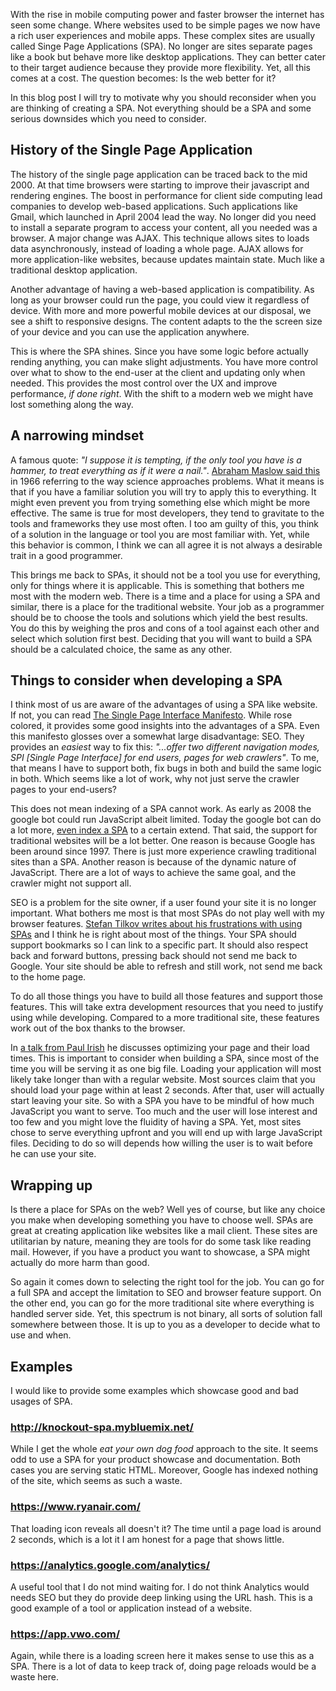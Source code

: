 [//]: # (TITLE: Single Page Application considerations)
[//]: # (DATE: 2016-09-05T08:00:00+01:00)
[//]: # (TAGS: spa, browser, javascript)

With the rise in mobile computing power and faster browser the internet has seen some change. Where websites used to be simple pages we now have a rich user experiences and mobile apps. These complex sites are usually called Singe Page Applications (SPA). No longer are sites separate pages like a book but behave more like desktop applications. They can better cater to their target audience because they provide more flexibility. Yet, all this comes at a cost. The question becomes: Is the web better for it? 

In this blog post I will try to motivate why you should reconsider when you are thinking of creating a SPA. Not everything should be a SPA and some serious downsides which you need to consider. 

## History of the Single Page Application 

The history of the single page application can be traced back to the mid 2000. At that time browsers were starting to improve their javascript and rendering engines. The boost in performance for client side computing lead companies to develop web-based applications. Such applications like Gmail, which launched in April 2004 lead the way. No longer did you need to install a separate program to access your content, all you needed was a browser. A major change was AJAX. This technique allows sites to loads data asynchronously, instead of loading a whole page. AJAX allows for more application-like websites, because updates maintain state. Much like a traditional desktop application. 

Another advantage of having a web-based application is compatibility. As long as your browser could run the page, you could view it regardless of device. With more and more powerful mobile devices at our disposal, we see a shift to responsive designs. The content adapts to the the screen size of your device and you can use the application anywhere. 

This is where the SPA shines. Since you have some logic before actually rending anything, you can make slight adjustments. You have more control over what to show to the end-user at the client and updating only when needed. This provides the most control over the UX and improve performance, *if done right*. With the shift to a modern web we might have lost something along the way. 

## A narrowing mindset 

A famous quote: *"I suppose it is tempting, if the only tool you have is a hammer, to treat everything as if it were a nail."*. [Abraham Maslow said this][gbooks-abraham] in 1966 referring to the way science approaches problems. What it means is that if you have a familiar solution you will try to apply this to everything. It might even prevent you from trying something else which might be more effective. The same is true for most developers, they tend to gravitate to the tools and frameworks they use most often. I too am guilty of this, you think of a solution in the language or tool you are most familiar with. Yet, while this behavior is common, I think we can all agree it is not always a desirable trait in a good programmer. 

This brings me back to SPAs, it should not be a tool you use for everything, only for things where it is applicable. This is something that bothers me most with the modern web. There is a time and a place for using a SPA and similar, there is a place for the traditional website. Your job as a programmer should be to choose the tools and solutions which yield the best results. You do this by weighing the pros and cons of a tool against each other and select which solution first best. Deciding that you will want to build a SPA should be a calculated choice, the same as any other. 

## Things to consider when developing a SPA 

I think most of us are aware of the advantages of using a SPA like website. If not, you can read [The Single Page Interface Manifesto][spi-manifesto]. While rose colored, it provides some good insights into the advantages of a SPA. Even this manifesto glosses over a somewhat large disadvantage: SEO. They provides an *easiest* way to fix this: *"...offer two different navigation modes, SPI [Single Page Interface] for end users, pages for web crawlers"*. To me, that means I have to support both, fix bugs in both and build the same logic in both. Which seems like a lot of work, why not just serve the crawler pages to your end-users?

This does not mean indexing of a SPA cannot work. As early as 2008 the google bot could run JavaScript albeit limited. Today the google bot can do a lot more, [even index a SPA][searchengineland-spaseo] to a certain extend. That said, the support for traditional websites will be a lot better. One reason is because Google has been around since 1997. There is just more experience crawling traditional sites than a SPA. Another reason is because of the dynamic nature of JavaScript. There are a lot of ways to achieve the same goal, and the crawler might not support all. 

SEO is a problem for the site owner, if a user found your site it is no longer important. What bothers me most is that most SPAs do not play well with my browser features. [Stefan Tilkov writes about his frustrations with using SPAs][stilkov-spa] and I think he is right about most of the things. Your SPA should support bookmarks so I can link to a specific part. It should also respect back and forward buttons, pressing back should not send me back to Google. Your site should be able to refresh and still work, not send me back to the home page. 

To do all those things you have to build all those features and support those features. This will take extra development resources that you need to justify using while developing. Compared to a more traditional site, these features work out of the box thanks to the browser. 

In [a talk from Paul Irish][youtube-paulirish] he discusses optimizing your page and their load times. This is important to consider when building a SPA, since most of the time you will be serving it as one big file. Loading your application will most likely take longer than with a regular website. Most sources claim that you should load your page within at least 2 seconds. After that, user will actually start leaving your site. So with a SPA you have to be mindful of how much JavaScript you want to serve. Too much and the user will lose interest and too few and you might love the fluidity of having a SPA. Yet, most sites chose to serve everything upfront and you will end up with large JavaScript files. Deciding to do so will depends how willing the user is to wait before he can use your site. 

## Wrapping up 

Is there a place for SPAs on the web? Well yes of course, but like any choice you make when developing something you have to choose well. SPAs are great at creating application like websites like a mail client. These sites are utilitarian by nature, meaning they are tools for do some task like reading mail. However, if you have a product you want to showcase, a SPA might actually do more harm than good. 

So again it comes down to selecting the right tool for the job. You can go for a full SPA and accept the limitation to SEO and browser feature support. On the other end, you can go for the more traditional site where everything is handled server side. Yet, this spectrum is not binary, all sorts of solution fall somewhere between those. It is up to you as a developer to decide what to use and when.

## Examples
I would like to provide some examples which showcase good and bad usages of SPA.

### http://knockout-spa.mybluemix.net/

While I get the whole *eat your own dog food* approach to the site. It seems odd to use a SPA for your product showcase and documentation. Both cases you are serving static HTML. Moreover, Google has indexed nothing of the site, which seems as such a waste.

### https://www.ryanair.com/

That loading icon reveals all doesn't it? The time until a page load is around 2 seconds, which is a lot it I am honest for a page that shows little.

### https://analytics.google.com/analytics/
A useful tool that I do not mind waiting for. I do not think Analytics would needs SEO but they do provide deep linking using the URL hash. This is a good example of a tool or application instead of a website.

### https://app.vwo.com/

Again, while there is a loading screen here it makes sense to use this as a SPA. There is a lot of data to keep track of, doing page reloads would be a waste here.

[gbooks-abraham]: https://books.google.nl/books?id=3_40fK8PW6QC&lpg=PP1&pg=PT21#v=onepage&q&f=false
[spi-manifesto]: http://itsnat.sourceforge.net/php/spim/spi_manifesto_en.php
[stilkov-spa]: https://medium.com/@stilkov/why-i-hate-your-single-page-app-f08bb4ff9134#.m3skk8as1
[searchengineland-spaseo]: http://searchengineland.com/tested-googlebot-crawls-javascript-heres-learned-220157
[youtube-paulirish]: https://youtu.be/R8W_6xWphtw
